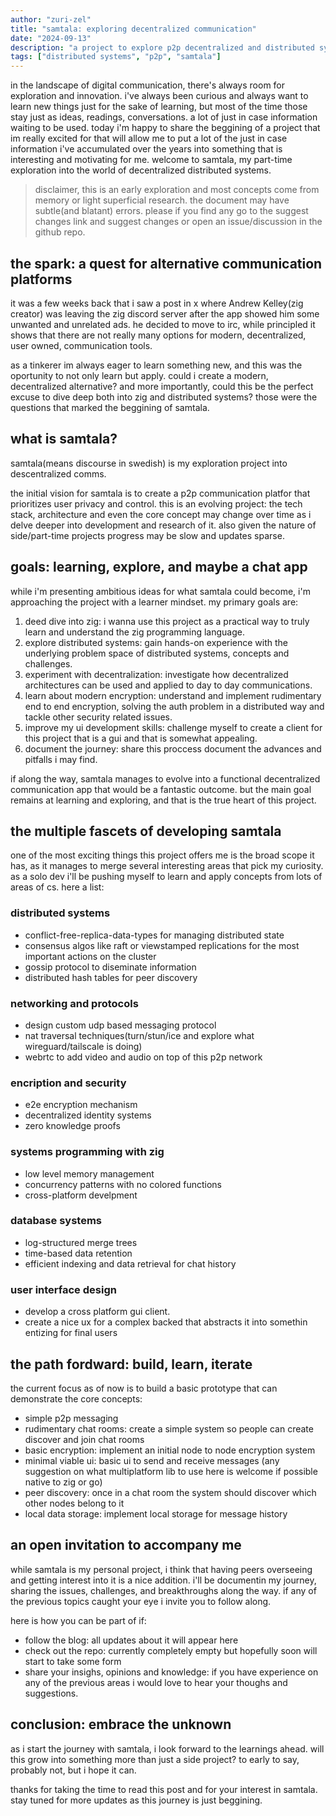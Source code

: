 ```yaml
---
author: "zuri-zel"
title: "samtala: exploring decentralized communication"
date: "2024-09-13"
description: "a project to explore p2p decentralized and distributed systems"
tags: ["distributed systems", "p2p", "samtala"]
---
```


in the landscape of digital communication, there's always room for exploration and innovation.
i've always been curious and always want to learn new things just for the sake of learning, but most of the time
those stay just as ideas, readings, conversations. a lot of just in case information waiting to be used.
today i'm happy to share the beggining of a project that im really excited for that will allow me to put a lot of the
just in case information i've accumulated over the years into something that is interesting and motivating for me.
welcome to samtala, my part-time exploration into the world of decentralized distributed systems.

> disclaimer, this is an early exploration and most concepts come from memory or light superficial research. the document may have subtle(and blatant) errors. please if you find any go to the suggest changes link and suggest changes or open an issue/discussion in the github repo.

## the spark: a quest for alternative communication platforms

it was a few weeks back that i saw a post in x where Andrew Kelley(zig creator) was leaving the zig discord server after the app showed him some unwanted and unrelated ads.
he decided to move to irc, while principled it shows that there are not really many options for modern, decentralized, user owned, communication tools.

as a tinkerer im always eager to learn something new, and this was the oportunity to not only learn but apply. could i create a modern, decentralized alternative? and more importantly, could this be the perfect excuse to dive deep both into zig and distributed systems?
those were the questions that marked the beggining of samtala.

## what is samtala?

samtala(means discourse in swedish) is my exploration project into descentralized comms.

the initial vision for samtala is to create a p2p communication platfor that prioritizes user privacy and control. this is an evolving project: the tech stack, architecture and even the core concept may change over time as i delve deeper into development and research of it. also given the nature of side/part-time projects progress may be slow and updates sparse.

## goals: learning, explore, and maybe a chat app

while i'm presenting ambitious ideas for what samtala could become, i'm approaching the project with a learner mindset. my primary goals are:

1. deed dive into zig: i wanna use this project as a practical way to truly learn and understand the zig programming language.
2. explore distributed systems: gain hands-on experience with the underlying problem space of distributed systems, concepts and challenges.
3. experiment with decentralization: investigate how decentralized architectures can be used and applied to day to day communications.
4. learn about modern encryption: understand and implement rudimentary end to end encryption, solving the auth problem in a distributed way and tackle other security related issues.
5. improve my ui development skills: challenge myself to create a client for this project that is a gui and that is somewhat appealing.
6. document the journey: share this proccess document the advances and pitfalls i may find.

if along the way, samtala manages to evolve into a functional decentralized communication app that would be a fantastic outcome. but the main goal remains at learning and exploring, and that is the true heart of this project.


## the multiple fascets of developing samtala

one of the most exciting things this project offers me is the broad scope it has, as it manages to merge several interesting areas that pick my curiosity.
as a solo dev i'll be pushing myself to learn and apply concepts from lots of areas of cs. here a list:

### distributed systems

- conflict-free-replica-data-types for managing distributed state
- consensus algos like raft or viewstamped replications for the most important actions on the cluster
- gossip protocol to diseminate information
- distributed hash tables for peer discovery

### networking and protocols

- design custom udp based messaging protocol
- nat traversal techniques(turn/stun/ice and explore what wireguard/tailscale is doing)
- webrtc to add video and audio on top of this p2p network

### encription and security

- e2e encryption mechanism
- decentralized identity systems
- zero knowledge proofs

### systems programming with zig

- low level memory management
- concurrency patterns with no colored functions
- cross-platform develpment

### database systems

- log-structured merge trees
- time-based data retention
- efficient indexing and data retrieval for chat history

### user interface design

- develop a cross platform gui client.
- create a nice ux for a complex backed that abstracts it into somethin entizing for final users

## the path fordward: build, learn, iterate

the current focus as of now is to build a basic prototype that can demonstrate the core concepts:

- simple p2p messaging
- rudimentary chat rooms: create a simple system so people can create discover and join chat rooms
- basic encryption: implement an initial node to node encryption system
- minimal viable ui: basic ui to send and receive messages (any suggestion on what multiplatform lib to use here is welcome if possible native to zig or go)
- peer discovery: once in a chat room the system should discover which other nodes belong to it
- local data storage: implement local storage for message history

## an open invitation to accompany me

while samtala is my personal project, i think that having peers overseeing and getting interest into it is a nice addition.
i'll be documentin my journey, sharing the issues, challenges, and breakthroughs along the way. if any of the previous topics caught your eye i invite you to follow along.


here is how you can be part of if:
- follow the blog: all updates about it will appear here
- check out the repo: currently completely empty but hopefully soon will start to take some form
- share your insighs, opinions and knowledge: if you have experience on any of the previous areas i would love to hear your thoughs and suggestions.

## conclusion: embrace the unknown

as i start the journey with samtala, i look forward to the learnings ahead.
will this grow into something more than just a side project? to early to say, probably not, but i hope it can.

thanks for taking the time to read this post and for your interest in samtala.
stay tuned for more updates as this journey is just beggining.
